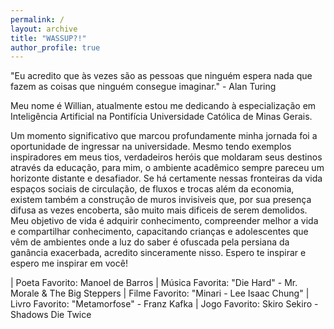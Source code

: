 ```yaml
---
permalink: /
layout: archive
title: "WASSUP?!"
author_profile: true
---
```


"Eu acredito que às vezes são as pessoas que ninguém espera nada que fazem as coisas que ninguém consegue imaginar." - Alan Turing

Meu nome é Willian, atualmente estou me dedicando à especialização em Inteligência Artificial na Pontifícia Universidade Católica de Minas Gerais.

Um momento significativo que marcou profundamente minha jornada foi a oportunidade de ingressar na universidade. Mesmo tendo exemplos inspiradores em meus tios, verdadeiros heróis que moldaram seus destinos através da educação, para mim, o ambiente acadêmico sempre pareceu um horizonte distante e desafiador. Se há certamente nessas fronteiras da vida espaços sociais de circulação, de fluxos e trocas além da economia, existem também a construção de muros invisiveis que, por sua presença difusa as vezes encoberta, são muito mais dificeis de serem demolidos. Meu objetivo de vida é adquirir conhecimento, compreender melhor a vida e compartilhar conhecimento, capacitando crianças e adolescentes que vêm de ambientes onde a luz do saber é ofuscada pela persiana da ganância exacerbada, acredito sinceramente nisso. Espero te inspirar e espero me inspirar em você!

| Poeta Favorito: Manoel de Barros
| Música Favorita: "Die Hard" - Mr. Morale & The Big Steppers
| Filme Favorito: "Minari - Lee Isaac Chung"
| Livro Favorito: "Metamorfose" - Franz Kafka
| Jogo Favorito: Skiro Sekiro - Shadows Die Twice
